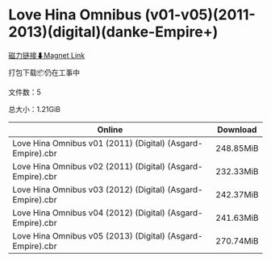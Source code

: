 # Love Hina Omnibus (v01-v05)(2011-2013)(digital)(danke-Empire+)

[磁力链接⬇Magnet Link](magnet:?xt=urn:btih:4bf38f6d91d05046c07e957bfadb0094e246c264&dn=Love%20Hina%20Omnibus%20%28v01-v05%29%282011-2013%29%28digital%29%28danke-Empire%2B%29)

打包下载📦仍在工事中

文件数：5

总大小：1.21GiB

Online | Download
--- | ---
Love Hina Omnibus v01 (2011) (Digital) (Asgard-Empire).cbr | 248.85MiB
Love Hina Omnibus v02 (2011) (Digital) (Asgard-Empire).cbr | 232.33MiB
Love Hina Omnibus v03 (2012) (Digital) (Asgard-Empire).cbr | 242.37MiB
Love Hina Omnibus v04 (2012) (Digital) (Asgard-Empire).cbr | 241.63MiB
Love Hina Omnibus v05 (2013) (Digital) (Asgard-Empire).cbr | 270.74MiB